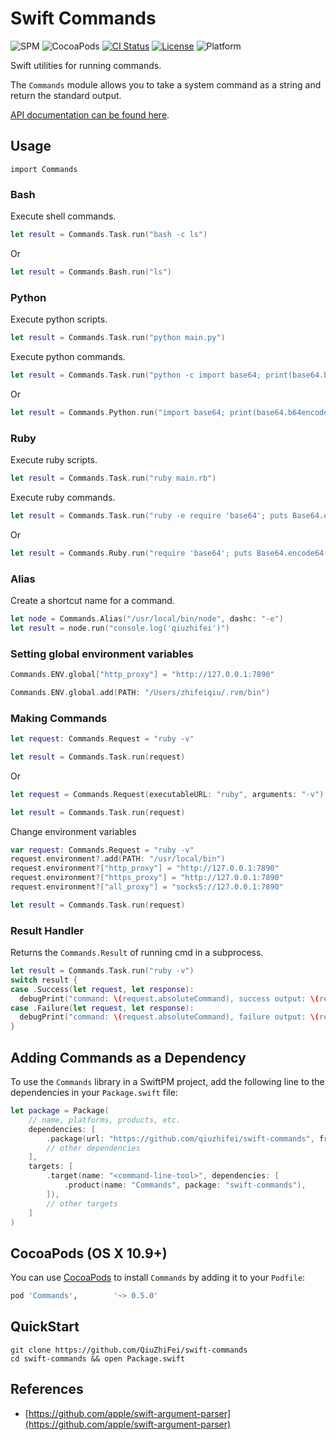 # Swift Commands
![SPM](https://img.shields.io/badge/SPM-compatible-brightgreen.svg)
![CocoaPods](https://img.shields.io/cocoapods/v/Commands.svg)
[![CI Status](https://img.shields.io/github/workflow/status/qiuzhifei/swift-commands/Swift)](https://github.com/qiuzhifei/swift-commands/actions)
[![License](https://img.shields.io/github/license/qiuzhifei/swift-commands)](https://github.com/qiuzhifei/swift-commands/blob/main/LICENSE)
![Platform](https://img.shields.io/badge/platforms-macOS%2010.9-orange)

Swift utilities for running commands.

The `Commands` module allows you to take a system command as a string and return the standard output.

[API documentation can be found here](https://qiuzhifei.github.io/swift-commands/).

## Usage
```
import Commands
```

### Bash
Execute shell commands.
```swift
let result = Commands.Task.run("bash -c ls")
```
Or
```swift
let result = Commands.Bash.run("ls")
```

### Python
Execute python scripts.
```swift
let result = Commands.Task.run("python main.py")
```
Execute python commands.
```swift
let result = Commands.Task.run("python -c import base64; print(base64.b64encode('qiuzhifei').decode('ascii'))")
```
Or
```swift
let result = Commands.Python.run("import base64; print(base64.b64encode('qiuzhifei').decode('ascii'))")
```

### Ruby
Execute ruby scripts.
```swift
let result = Commands.Task.run("ruby main.rb")
```
Execute ruby commands.
```swift
let result = Commands.Task.run("ruby -e require 'base64'; puts Base64.encode64('qiuzhifei')")
```
Or
```swift
let result = Commands.Ruby.run("require 'base64'; puts Base64.encode64('qiuzhifei')")
```

### Alias
Create a shortcut name for a command.
```swift
let node = Commands.Alias("/usr/local/bin/node", dashc: "-e")
let result = node.run("console.log('qiuzhifei')")
```

### Setting global environment variables
```swift
Commands.ENV.global["http_proxy"] = "http://127.0.0.1:7890"
```
```swift
Commands.ENV.global.add(PATH: "/Users/zhifeiqiu/.rvm/bin")
```

### Making Commands
```swift
let request: Commands.Request = "ruby -v"

let result = Commands.Task.run(request)
```
Or
```swift
let request = Commands.Request(executableURL: "ruby", arguments: "-v")

let result = Commands.Task.run(request)
```
Change environment variables
```swift
var request: Commands.Request = "ruby -v"
request.environment?.add(PATH: "/usr/local/bin")
request.environment?["http_proxy"] = "http://127.0.0.1:7890"
request.environment?["https_proxy"] = "http://127.0.0.1:7890"
request.environment?["all_proxy"] = "socks5://127.0.0.1:7890"

let result = Commands.Task.run(request)
```

### Result Handler
Returns the `Commands.Result` of running cmd in a subprocess.
```swift
let result = Commands.Task.run("ruby -v")
switch result {
case .Success(let request, let response):
  debugPrint("command: \(request.absoluteCommand), success output: \(response.output)")
case .Failure(let request, let response):
  debugPrint("command: \(request.absoluteCommand), failure output: \(response.errorOutput)")
}
```

## Adding Commands as a Dependency
To use the `Commands` library in a SwiftPM project, 
add the following line to the dependencies in your `Package.swift` file:

```swift
let package = Package(
    // name, platforms, products, etc.
    dependencies: [
        .package(url: "https://github.com/qiuzhifei/swift-commands", from: "0.5.0"),
        // other dependencies
    ],
    targets: [
        .target(name: "<command-line-tool>", dependencies: [
            .product(name: "Commands", package: "swift-commands"),
        ]),
        // other targets
    ]
)
```

## CocoaPods (OS X 10.9+)
You can use [CocoaPods](http://cocoapods.org/) to install `Commands` by adding it to your `Podfile`:
```ruby
pod 'Commands',        '~> 0.5.0'
```

## QuickStart
```shell
git clone https://github.com/QiuZhiFei/swift-commands
cd swift-commands && open Package.swift
```

## References
- [https://github.com/apple/swift-argument-parser](https://github.com/apple/swift-argument-parser)
